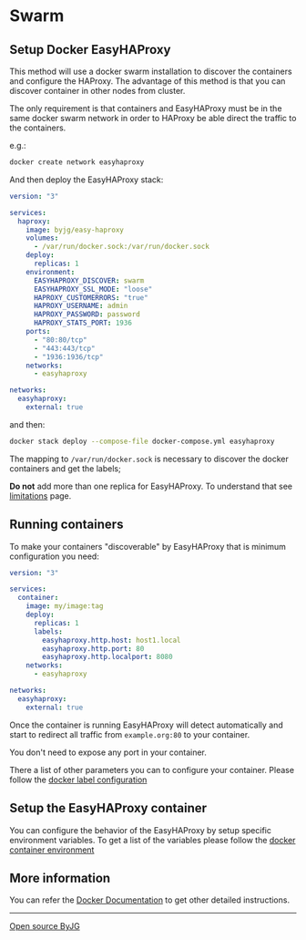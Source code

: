 # Swarm

## Setup Docker EasyHAProxy

This method will use a docker swarm installation to discover the containers and configure the HAProxy.
The advantage of this method is that you can discover container in other nodes from cluster. 

The only requirement is that containers and EasyHAProxy must be in the same docker swarm network in order to HAProxy be able direct the traffic to the containers.

e.g.:

```bash
docker create network easyhaproxy
```

And then deploy the EasyHAProxy stack:

```yaml
version: "3"

services:
  haproxy:
    image: byjg/easy-haproxy
    volumes:
      - /var/run/docker.sock:/var/run/docker.sock
    deploy:
      replicas: 1
    environment:
      EASYHAPROXY_DISCOVER: swarm
      EASYHAPROXY_SSL_MODE: "loose"
      HAPROXY_CUSTOMERRORS: "true"
      HAPROXY_USERNAME: admin
      HAPROXY_PASSWORD: password
      HAPROXY_STATS_PORT: 1936
    ports:
      - "80:80/tcp"
      - "443:443/tcp"
      - "1936:1936/tcp"
    networks:
      - easyhaproxy

networks:
  easyhaproxy:
    external: true
```

and then:

```bash
docker stack deploy --compose-file docker-compose.yml easyhaproxy
```

The mapping to `/var/run/docker.sock` is necessary to discover the docker containers and get the labels;

**Do not** add more than one replica for EasyHAProxy. To understand that see [limitations](limitations.md) page.

## Running containers

To make your containers "discoverable" by EasyHAProxy that is minimum configuration you need:

```yaml
version: "3"

services:
  container:
    image: my/image:tag
    deploy:
      replicas: 1
      labels:
        easyhaproxy.http.host: host1.local
        easyhaproxy.http.port: 80
        easyhaproxy.http.localport: 8080
    networks:
      - easyhaproxy

networks:
  easyhaproxy:
    external: true
```

Once the container is running EasyHAProxy will detect automatically and start to redirect all traffic from `example.org:80` to your container.

You don't need to expose any port in your container.

There a list of other parameters you can to configure your container. Please follow the [docker label configuration](container-labels.md)

## Setup the EasyHAProxy container

You can configure the behavior of the EasyHAProxy by setup specific environment variables. To get a list of the variables please follow the [docker container environment](docker-environment.md)

## More information

You can refer the [Docker Documentation](docker.md) to get other detailed instructions.

----
[Open source ByJG](http://opensource.byjg.com)
